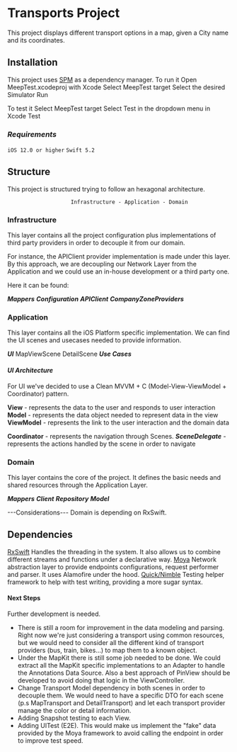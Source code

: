 # Transports Project

This project displays different transport options in a map, given a City name and its coordinates.

## ****Installation****

This project uses [SPM](https://swift.org/package-manager/) as a dependency manager.
To run it
    Open MeepTest.xcodeproj with Xcode
    Select MeepTest target 
    Select the desired Simulator
    Run

To test it
    Select MeepTest target
    Select Test in the dropdown menu in Xcode
    Test
    
### ***Requirements***

``iOS 12.0 or higher``
``Swift 5.2``

## ****Structure****

This project is structured trying to follow an hexagonal architecture.

                        Infrastructure - Application - Domain
                        
### **Infrastructure**

This layer contains all the project configuration plus implementations of third party providers in order to decouple it from our domain.

For instance, the APIClient provider implementation is made under this layer. By this approach, we are decoupling our Network Layer from the Application and we could use an in-house development or a third party one.

Here it can be found:

***Mappers*** 
***Configuration***
***APIClient***
***CompanyZoneProviders***

### **Application**

This layer contains all the iOS Platform specific implementation. We can find the UI scenes and usecases needed to provide information.

***UI*** 
            MapViewScene
            DetailScene
***Use Cases***

#### *UI Architecture*
For UI we've decided to use a Clean MVVM + C (Model-View-ViewModel + Coordinator) pattern. 

****View**** - represents the data to the user and responds to user interaction
****Model**** - represents the data object needed to represent data in the view
****ViewModel**** - represents the link to the user interaction and the domain data

****Coordinator**** - represents the navigation through Scenes.
    ***SceneDelegate*** - represents the actions handled by the scene in order to navigate

### **Domain**

This layer contains the core of the project. It defines the basic needs and shared resources through the Application Layer. 

***Mappers***
***Client***
***Repository***
***Model***

---Considerations--- Domain is depending on RxSwift. 

## ****Dependencies****

[RxSwift](https://github.com/ReactiveX/RxSwift)
    Handles the threading in the system. It also allows us to combine different streams and functions under a declarative way.
[Moya](https://github.com/Moya/Moya)
    Network abstraction layer to provide endpoints configurations, request performer and parser. It uses Alamofire under the hood.
[Quick/Nimble](https://github.com/Quick/Quick)
    Testing helper framework to help with test writing, providing a more sugar syntax.
    

#### **Next Steps**

Further development is needed.
- There is still a room for improvement in the data modeling and parsing. Right now we're just considering a transport using common resources, but we would need to consider all the different kind of transport providers (bus, train, bikes...) to map them to a known object.
- Under the MapKit there is still some job needed to be done. We could extract all the MapKit specific implementations to an Adapter to handle the Annotations Data Source. Also a best approach of PinView should be developed to avoid doing that logic in the ViewController.
- Change Transport Model dependency in both scenes in order to decouple them. We would need to have a specific DTO for each scene (p.s MapTransport and DetailTransport) and let each transport provider manage the color or detail information.
- Adding Snapshot testing to each View.
- Adding UITest (E2E). This would make us implement the "fake" data provided by the Moya framework to avoid calling the endpoint in order to improve test speed.
